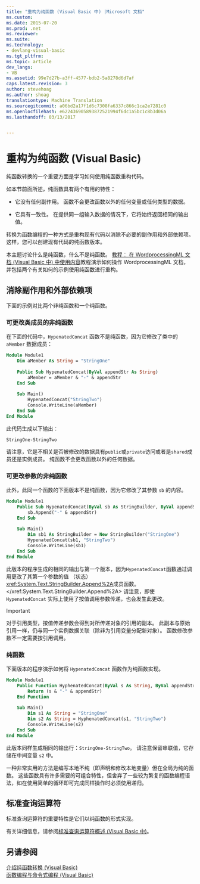 ```yaml
---
title: "重构为纯函数 (Visual Basic 中) |Microsoft 文档"
ms.custom: 
ms.date: 2015-07-20
ms.prod: .net
ms.reviewer: 
ms.suite: 
ms.technology:
- devlang-visual-basic
ms.tgt_pltfrm: 
ms.topic: article
dev_langs:
- VB
ms.assetid: 99e7d27b-a3ff-4577-bdb2-5a8278d6d7af
caps.latest.revision: 3
author: stevehoag
ms.author: shoag
translationtype: Machine Translation
ms.sourcegitcommit: a06bd2a17f1d6c7308fa6337c866c1ca2e7281c0
ms.openlocfilehash: e622436905893872521994f6dc1a5bc1c8b3d06a
ms.lasthandoff: 03/13/2017


---
```

# <a name="refactoring-into-pure-functions-visual-basic"></a>重构为纯函数 (Visual Basic)
纯函数转换的一个重要方面是学习如何使用纯函数重构代码。  
  
 如本节前面所述，纯函数具有两个有用的特性：  
  
-   它没有任何副作用。 函数不会更改函数以外的任何变量或任何类型的数据。  
  
-   它具有一致性。 在提供同一组输入数据的情况下，它将始终返回相同的输出值。  
  
 转换为函数编程的一种方式是重构现有代码以消除不必要的副作用和外部依赖项。 这样，您可以创建现有代码的纯函数版本。  
  
 本主题讨论什么是纯函数，什么不是纯函数。 [教程︰ 在 WordprocessingML 文档 (Visual Basic 中) 中使用内容](../../../../visual-basic/programming-guide/concepts/linq/tutorial-manipulating-content-in-a-wordprocessingml-document.md)教程演示如何操作 WordprocessingML 文档，并包括两个有关如何的示例使用纯函数进行重构。  
  
## <a name="eliminating-side-effects-and-external-dependencies"></a>消除副作用和外部依赖项  
 下面的示例对比两个非纯函数和一个纯函数。  
  
### <a name="non-pure-function-that-changes-a-class-member"></a>可更改类成员的非纯函数  
 在下面的代码中，`HypenatedConcat` 函数不是纯函数，因为它修改了类中的 `aMember` 数据成员：  
  
```vb  
Module Module1  
    Dim aMember As String = "StringOne"  
  
    Public Sub HypenatedConcat(ByVal appendStr As String)  
        aMember = aMember & "-" & appendStr  
    End Sub  
  
    Sub Main()  
        HypenatedConcat("StringTwo")  
        Console.WriteLine(aMember)  
    End Sub  
End Module  
```  
  
 此代码生成以下输出：  
  
```  
StringOne-StringTwo  
```  
  
 请注意，它是不相关是否被修改的数据具有`public`或`private`访问或者是`shared`成员还是实例成员。 纯函数不会更改函数以外的任何数据。  
  
### <a name="non-pure-function-that-changes-an-argument"></a>可更改参数的非纯函数  
 此外，此同一个函数的下面版本不是纯函数，因为它修改了其参数 `sb` 的内容。  
  
```vb  
Module Module1  
    Public Sub HypenatedConcat(ByVal sb As StringBuilder, ByVal appendStr As String)  
        sb.Append("-" & appendStr)  
    End Sub  
  
    Sub Main()  
        Dim sb1 As StringBuilder = New StringBuilder("StringOne")  
        HypenatedConcat(sb1, "StringTwo")  
        Console.WriteLine(sb1)  
    End Sub  
End Module  
```  
  
 此版本的程序生成的相同的输出与第一个版本，因为`HypenatedConcat`函数通过调用更改了其第一个参数的值 （状态）<xref:System.Text.StringBuilder.Append%2A>成员函数。</xref:System.Text.StringBuilder.Append%2A> 请注意，即使 `HypenatedConcat` 实际上使用了按值调用参数传递，也会发生此更改。  
  
> [!IMPORTANT]
>  对于引用类型，按值传递参数会得到对所传递对象的引用的副本。 此副本与原始引用一样，仍与同一个实例数据关联（除非为引用变量分配新对象）。 函数修改参数不一定需要按引用调用。  
  
### <a name="pure-function"></a>纯函数  
 下面版本的程序演示如何将 `HypenatedConcat` 函数作为纯函数实现。  
  
```vb  
Module Module1  
    Public Function HyphenatedConcat(ByVal s As String, ByVal appendStr As String) As String  
        Return (s & "-" & appendStr)  
    End Function  
  
    Sub Main()  
        Dim s1 As String = "StringOne"  
        Dim s2 As String = HyphenatedConcat(s1, "StringTwo")  
        Console.WriteLine(s2)  
    End Sub  
End Module  
```  
  
 此版本同样生成相同的输出行：`StringOne-StringTwo`。 请注意保留串联值，它存储在中间变量 `s2` 中。  
  
 一种非常实用的方法是编写本地不纯（即声明和修改本地变量）但在全局为纯的函数。 这些函数具有许多需要的可组合特性，但舍弃了一些较为繁复的函数编程语法，如在使用简单的循环即可完成同样操作时必须使用递归。  
  
## <a name="standard-query-operators"></a>标准查询运算符  
 标准查询运算符的重要特性是它们以纯函数的形式实现。  
  
 有关详细信息，请参阅[标准查询运算符概述 (Visual Basic 中)](../../../../visual-basic/programming-guide/concepts/linq/standard-query-operators-overview.md)。  
  
## <a name="see-also"></a>另请参阅  
 [介绍纯函数转换 (Visual Basic)](../../../../visual-basic/programming-guide/concepts/linq/introduction-to-pure-functional-transformations.md)   
 [函数编程与命令式编程 (Visual Basic)](../../../../visual-basic/programming-guide/concepts/linq/functional-programming-vs-imperative-programming.md)
